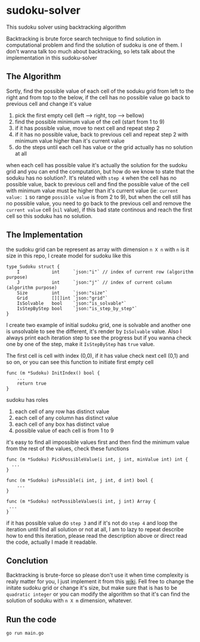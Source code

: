 # sudoku-solver
This sudoku solver using backtracking algorithm

Backtracking is brute force search technique to find solution in computational problem and find the solution of sudoku is one of them. I don't wanna talk too much about backtracking, so lets talk about 
the implementation in this sudoku-solver

## The Algorithm
Sortly, find the possible value of each cell of the soduku grid from left to the right and from top to the below, if the cell has no possible value go back to previous cell and change it's value

1. pick the first empty cell (left --> right, top --> bellow)
2. find the possible minimum value of the cell (start from 1 to 9)
3. if it has possible value, move to next cell and repeat step 2
4. if it has no possible value, back to previous cell and repeat step 2 with minimum value higher than it's current value
5. do the steps until each cell has value or the grid actually has no solution at all 

when each cell has possible value it's actually the solution for the sudoku grid and you can end the computation, but how do we know to state that the soduku has no solution?. 
It's related with `step 4` when the cell has no possible value, back to previous cell and find the possible value of the cell with minimum value must be higher than it's current value (ie: `current value: 1` so range `possible value` is from 2 to 9), but when the cell still has no possible value, you need to go back to the previous cell and remove the `current value` cell (`nil` value), if this bad state continous and reach the first cell so this soduku has no solution.

## The Implementation

the sudoku grid can be represent as array with dimension `n X n` with `n` is it size
in this repo, I create model for sudoku like this

```
type Sudoku struct {
	I            int     `json:"i"` // index of current row (algorithm purpose)
	J            int     `json:"j"` // index of current column (algorithm purpose)
	Size         int     `json:"size"`
	Grid         [][]int `json:"grid"`
	IsSolvable   bool    `json:"is_solvable"`
	IsStepByStep bool    `json:"is_step_by_step"`
}
```

I create two example of initial sudoku grid, one is solvable and another one is unsolvable to see the different, it's render by `IsSolvable` value. Also I always print each iteration step to see the progress but if you wanna check one by one of the step, make it `IsStepByStep` has `true` value.

The first cell is cell with index (0,0), if it has value check next cell (0,1) and so on, or you can see this function to initiate first empty cell

```
func (m *Sudoku) InitIndex() bool {
	...
	return true
}
```


sudoku has roles
1. each cell of any row has distinct value
2. each cell of any column has distinct value
3. each cell of any box has distinct value
4. possible value of each cell is from 1 to 9

it's easy to find all impossible values first and then find the minimum value from the rest of the values, check these functions

```
func (m *Sudoku) PickPossibleValue(i int, j int, minValue int) int {
  ...
}

func (m *Sudoku) isPossible(i int, j int, d int) bool {
	...
}

func (m *Sudoku) notPossibleValues(i int, j int) Array {
 ...
}

```

if it has possible value do `step 3` and if it's not do `step 4` and loop the iteration until find all solution or not at all, I am to lazy to repeat describe how to end this iteration, please read the description above or direct read the code, actually I made it readable.

## Conclution

Backtracking is brute-force so please don't use it when time complexity is realy matter for you, I just implement it from this [wiki](https://en.wikipedia.org/wiki/Sudoku_solving_algorithms#Backtracking). Fell free to change the initate sudoku grid or change it's size, but make sure that is has to be `quadratic integer` or you can modify the algorithm so that it's can find the solution of soduku with `n X m` dimension, whatever.

## Run the code

```
go run main.go
```
